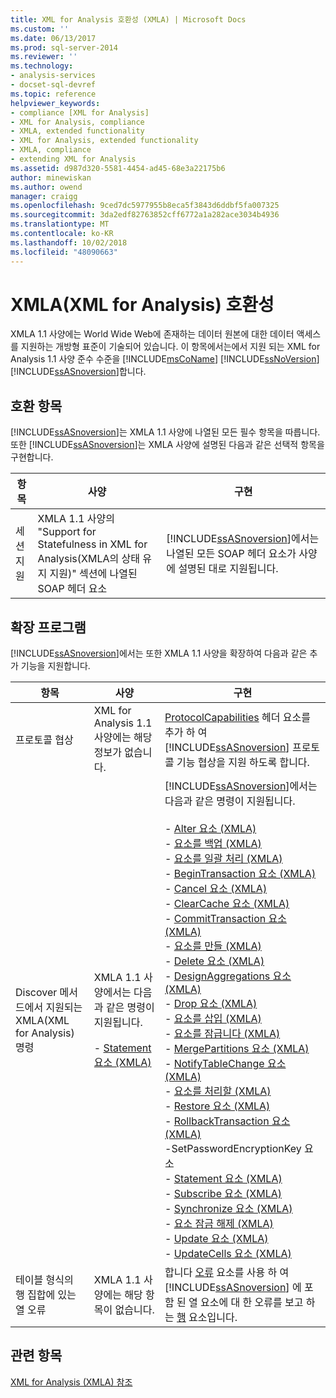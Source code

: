 ```yaml
---
title: XML for Analysis 호환성 (XMLA) | Microsoft Docs
ms.custom: ''
ms.date: 06/13/2017
ms.prod: sql-server-2014
ms.reviewer: ''
ms.technology:
- analysis-services
- docset-sql-devref
ms.topic: reference
helpviewer_keywords:
- compliance [XML for Analysis]
- XML for Analysis, compliance
- XMLA, extended functionality
- XML for Analysis, extended functionality
- XMLA, compliance
- extending XML for Analysis
ms.assetid: d987d320-5581-4454-ad45-68e3a22175b6
author: minewiskan
ms.author: owend
manager: craigg
ms.openlocfilehash: 9ced7dc5977955b8eca5f3843d6ddbf5fa007325
ms.sourcegitcommit: 3da2edf82763852cff6772a1a282ace3034b4936
ms.translationtype: MT
ms.contentlocale: ko-KR
ms.lasthandoff: 10/02/2018
ms.locfileid: "48090663"
---
```

# <a name="xml-for-analysis-compliance-xmla"></a>XMLA(XML for Analysis) 호환성
  XMLA 1.1 사양에는 World Wide Web에 존재하는 데이터 원본에 대한 데이터 액세스를 지원하는 개방형 표준이 기술되어 있습니다. 이 항목에서는에서 지원 되는 XML for Analysis 1.1 사양 준수 수준을 [!INCLUDE[msCoName](../../includes/msconame-md.md)] [!INCLUDE[ssNoVersion](../../includes/ssnoversion-md.md)] [!INCLUDE[ssASnoversion](../../includes/ssasnoversion-md.md)]합니다.  
  
## <a name="compliant-items"></a>호환 항목  
 [!INCLUDE[ssASnoversion](../../includes/ssasnoversion-md.md)]는 XMLA 1.1 사양에 나열된 모든 필수 항목을 따릅니다. 또한 [!INCLUDE[ssASnoversion](../../includes/ssasnoversion-md.md)]는 XMLA 사양에 설명된 다음과 같은 선택적 항목을 구현합니다.  
  
|항목|사양|구현|  
|----------|-------------------|--------------------|  
|세션 지원|XMLA 1.1 사양의 "Support for Statefulness in XML for Analysis(XMLA의 상태 유지 지원)" 섹션에 나열된 SOAP 헤더 요소|[!INCLUDE[ssASnoversion](../../includes/ssasnoversion-md.md)]에서는 나열된 모든 SOAP 헤더 요소가 사양에 설명된 대로 지원됩니다.|  
  
## <a name="extensions"></a>확장 프로그램  
 [!INCLUDE[ssASnoversion](../../includes/ssasnoversion-md.md)]에서는 또한 XMLA 1.1 사양을 확장하여 다음과 같은 추가 기능을 지원합니다.  
  
|항목|사양|구현|  
|----------|-------------------|--------------------|  
|프로토콜 협상|XML for Analysis 1.1 사양에는 해당 정보가 없습니다.|[ProtocolCapabilities](xml-elements-headers/protocolcapabilities-element-xmla.md) 헤더 요소를 추가 하 여 [!INCLUDE[ssASnoversion](../../includes/ssasnoversion-md.md)] 프로토콜 기능 협상을 지원 하도록 합니다.|  
|Discover 메서드에서 지원되는 XMLA(XML for Analysis) 명령|XMLA 1.1 사양에서는 다음과 같은 명령이 지원됩니다.<br /><br /> -   [Statement 요소 &#40;XMLA&#41;](xml-elements-commands/statement-element-xmla.md)|[!INCLUDE[ssASnoversion](../../includes/ssasnoversion-md.md)]에서는 다음과 같은 명령이 지원됩니다.<br /><br /> -   [Alter 요소 &#40;XMLA&#41;](xml-elements-commands/alter-element-xmla.md)<br />-   [요소를 백업 &#40;XMLA&#41;](xml-elements-commands/backup-element-xmla.md)<br />-   [요소를 일괄 처리 &#40;XMLA&#41;](xml-elements-commands/batch-element-xmla.md)<br />-   [BeginTransaction 요소 &#40;XMLA&#41;](xml-elements-commands/begintransaction-element-xmla.md)<br />-   [Cancel 요소 &#40;XMLA&#41;](xml-elements-commands/cancel-element-xmla.md)<br />-   [ClearCache 요소 &#40;XMLA&#41;](xml-elements-commands/clearcache-element-xmla.md)<br />-   [CommitTransaction 요소 &#40;XMLA&#41;](xml-elements-commands/committransaction-element-xmla.md)<br />-   [요소를 만들 &#40;XMLA&#41;](xml-elements-commands/create-element-xmla.md)<br />-   [Delete 요소 &#40;XMLA&#41;](xml-elements-commands/delete-element-xmla.md)<br />-   [DesignAggregations 요소 &#40;XMLA&#41;](xml-elements-commands/designaggregations-element-xmla.md)<br />-   [Drop 요소 &#40;XMLA&#41;](xml-elements-commands/drop-element-xmla.md)<br />-   [요소를 삽입 &#40;XMLA&#41;](xml-elements-commands/insert-element-xmla.md)<br />-   [요소를 잠급니다 &#40;XMLA&#41;](xml-elements-commands/lock-element-xmla.md)<br />-   [MergePartitions 요소 &#40;XMLA&#41;](xml-elements-commands/mergepartitions-element-xmla.md)<br />-   [NotifyTableChange 요소 &#40;XMLA&#41;](xml-elements-commands/notifytablechange-element-xmla.md)<br />-   [요소를 처리할 &#40;XMLA&#41;](xml-elements-commands/process-element-xmla.md)<br />-   [Restore 요소 &#40;XMLA&#41;](xml-elements-commands/restore-element-xmla.md)<br />-   [RollbackTransaction 요소 &#40;XMLA&#41;](xml-elements-commands/rollbacktransaction-element-xmla.md)<br />-SetPasswordEncryptionKey 요소<br />-   [Statement 요소 &#40;XMLA&#41;](xml-elements-commands/statement-element-xmla.md)<br />-   [Subscribe 요소 &#40;XMLA&#41;](xml-elements-commands/subscribe-element-xmla.md)<br />-   [Synchronize 요소 &#40;XMLA&#41;](xml-elements-commands/synchronize-element-xmla.md)<br />-   [요소 잠금 해제 &#40;XMLA&#41;](xml-elements-commands/unlock-element-xmla.md)<br />-   [Update 요소 &#40;XMLA&#41;](xml-elements-commands/update-element-xmla.md)<br />-   [UpdateCells 요소 &#40;XMLA&#41;](xml-elements-commands/updatecells-element-xmla.md)|  
|테이블 형식의 행 집합에 있는 열 오류|XMLA 1.1 사양에는 해당 항목이 없습니다.|합니다 [오류](xml-elements-properties/error-element-xmla.md) 요소를 사용 하 여 [!INCLUDE[ssASnoversion](../../includes/ssasnoversion-md.md)] 에 포함 된 열 요소에 대 한 오류를 보고 하는 [행](xml-elements-properties/error-element-xmla.md) 요소입니다.|  
  
## <a name="see-also"></a>관련 항목  
 [XML for Analysis &#40;XMLA&#41; 참조](xml-for-analysis-xmla-reference.md)  
  
  
